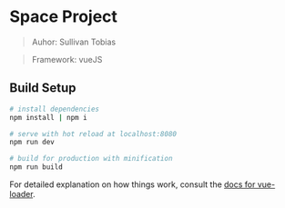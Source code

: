 # Space Project
> Auhor: Sullivan Tobias

>Framework: vueJS
## Build Setup

``` bash
# install dependencies
npm install | npm i

# serve with hot reload at localhost:8080
npm run dev

# build for production with minification
npm run build
```

For detailed explanation on how things work, consult the [docs for vue-loader](http://vuejs.github.io/vue-loader).
